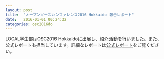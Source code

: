 ```yaml
---
layout: post
title:  "オープンソースカンファレンス2016 Hokkaido 報告レポート"
date:   2016-01-01 00:24:32
categories: osc2016do
---
```


LOCAL学生部はOSC2016 Hokkaidoに出展し、紹介活動を行いました。また、公式レポートも担当しています。詳細なレポートは[公式レポート](https://www.ospn.jp/press/20160708osc2016-hokkaido-report.html)をご覧ください。
